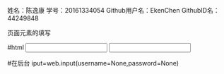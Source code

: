 姓名：陈逸康 学号：20161334054 Github用户名：EkenChen  GithubID名：44249848

页面元素的填写

#html
<input name="username" type="text" id="username" value=""/>
<input name="password" type="password" id="password" value=""/>
 
#在后台
iput=web.input(username=None,password=None)

